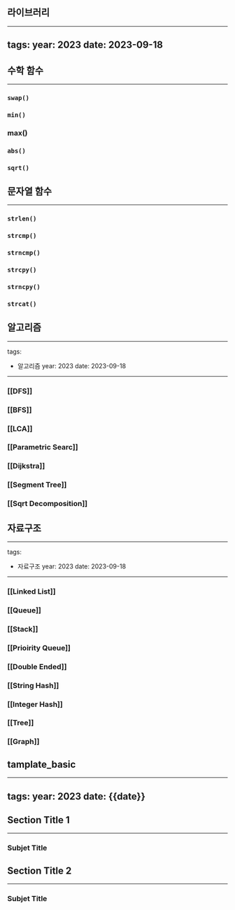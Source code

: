 ## 라이브러리

---
tags: 
year: 2023
date: 2023-09-18
---
## 수학 함수
---
### `swap()`
### `min()`
### max()
### `abs()`
### `sqrt()`

## 문자열 함수
---
### `strlen()`
### `strcmp()`
### `strncmp()`
### `strcpy()`
### `strncpy()`
### `strcat()`

## 알고리즘

---
tags:
  - 알고리즘
year: 2023
date: 2023-09-18
---

### [[DFS]]
### [[BFS]]
### [[LCA]]
### [[Parametric Searc]]
### [[Dijkstra]]
### [[Segment Tree]]
### [[Sqrt Decomposition]]

## 자료구조

---
tags:
  - 자료구조
year: 2023
date: 2023-09-18
---

### [[Linked List]]
### [[Queue]]
### [[Stack]]
### [[Prioirity Queue]]
### [[Double Ended]]
### [[String Hash]]
### [[Integer Hash]]
### [[Tree]]
### [[Graph]]

## tamplate_basic

---
tags:
year: 2023
date: {{date}}
---

## Section Title 1
---
### Subjet Title

## Section Title 2
---
### Subjet Title
